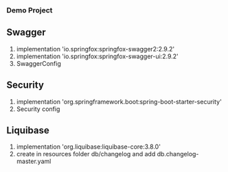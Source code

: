 ### Demo Project

## Swagger
1. implementation 'io.springfox:springfox-swagger2:2.9.2'
2. implementation 'io.springfox:springfox-swagger-ui:2.9.2'
3. SwaggerConfig


## Security
1. implementation 'org.springframework.boot:spring-boot-starter-security' 
2. Security config 

## Liquibase
1. implementation 'org.liquibase:liquibase-core:3.8.0'
2. create in resources folder db/changelog and add db.changelog-master.yaml
